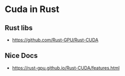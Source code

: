 # Cuda in Rust

## Rust libs

* <https://github.com/Rust-GPU/Rust-CUDA>

## Nice Docs

* <https://rust-gpu.github.io/Rust-CUDA/features.html>
